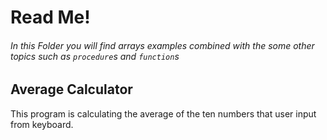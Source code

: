 <h1>Read Me!</h1>
<h6>In this Folder you will find arrays examples combined with the some other topics such as <code>procedure</code>s and <code>function</code>s</h6>
<h2>Average Calculator</h2>
<p>This program is calculating the average of the ten numbers that user input from keyboard.</p>
